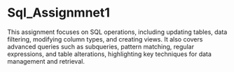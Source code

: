 # Sql_Assignmnet1
This assignment focuses on SQL operations, including updating tables, data filtering, modifying column types, and creating views. It also covers advanced queries such as subqueries, pattern matching, regular expressions, and table alterations, highlighting key techniques for data management and retrieval.

